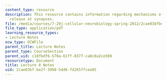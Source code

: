 ```yaml
---
content_type: resource
description: This resource contains information regarding mechanisms of transmitter
  release at synapses.
file: /media/courses/7-29j-cellular-neurobiology-spring-2012/2cae03bfbe2f39985dd6fd265ffcea85_MIT7_29JS12_lecture8.pdf
file_type: application/pdf
learning_resource_types:
- Lecture Notes
ocw_type: OCWFile
parent_title: Lecture Notes
parent_type: CourseSection
parent_uid: c18fbdf6-570a-61ff-8377-ca8c8a2ce508
resourcetype: Document
title: Lecture 8 Notes
uid: 2cae03bf-be2f-3998-5dd6-fd265ffcea85
---
```

